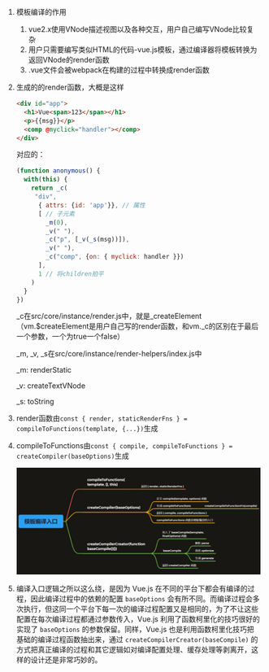 1. 模板编译的作用

   1. vue2.x使用VNode描述视图以及各种交互，用户自己编写VNode比较复杂
   2. 用户只需要编写类似HTML的代码-vue.js模板，通过编译器将模板转换为返回VNode的render函数
   3. .vue文件会被webpack在构建的过程中转换成render函数

2. 生成的的render函数，大概是这样

   ```html
   <div id="app">
     <h1>Vue<span>123</span></h1>
     <p>{{msg}}</p>
     <comp @myclick="handler"></comp>
   </div>
   ```

   对应的：

   ```js
   (function anonymous() {
     with(this) {
       return _c(
       	"div",
         { attrs: {id: 'app'}}, // 属性
         [ // 子元素
           _m(0),
           _v(" "),
           _c("p", [_v(_s(msg))]),
           _v(" "),
           _c("comp", {on: { myclick: handler }})
         ],
         1 // 将children拍平
       )
     }
   })
   ```

   \_c在src/core/instance/render.js中，就是_createElement（vm.$createElement是用户自己写的render函数，和vm.\_c的区别在于最后一个参数，一个为true一个false）

   \_m, \_v, \_s在src/core/instance/render-helpers/index.js中

   _m: renderStatic

   _v: createTextVNode

   _s: toString

3. render函数由`const { render, staticRenderFns } = compileToFunctions(template, {...})`生成

4. compileToFunctions由`const { compile, compileToFunctions } = createCompiler(baseOptions)`生成

   ![s](./Images/模板.png)

5. 编译入口逻辑之所以这么绕，是因为 Vue.js 在不同的平台下都会有编译的过程，因此编译过程中的依赖的配置 `baseOptions` 会有所不同。而编译过程会多次执行，但这同一个平台下每一次的编译过程配置又是相同的，为了不让这些配置在每次编译过程都通过参数传入，Vue.js 利用了函数柯里化的技巧很好的实现了 `baseOptions` 的参数保留。同样，Vue.js 也是利用函数柯里化技巧把基础的编译过程函数抽出来，通过 `createCompilerCreator(baseCompile)` 的方式把真正编译的过程和其它逻辑如对编译配置处理、缓存处理等剥离开，这样的设计还是非常巧妙的。


